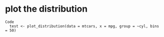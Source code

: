 # plot the distribution

    Code
      test <- plot_distribution(data = mtcars, x = mpg, group = ~cyl, bins = 50)

